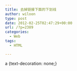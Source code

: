 ```yaml
---
title: 去掉链接下面的下划线
author: wiloon
type: post
date: 2012-02-25T02:47:29+00:00
url: /?p=2389
categories:
  - Web
tags:
  - HTML

---
```

a {text-decoration: none;}
